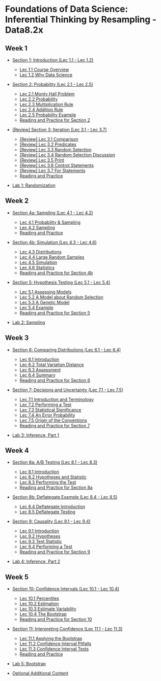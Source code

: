 # Foundations of Data Science: Inferential Thinking by Resampling - Data8.2x

## Week 1

+ [Section 1: Introduction (Lec 1.1 - Lec 1.2)](./01-Intro.md)
    + [Lec 1.1 Course Overview](./01-Intro.md#)
    + [Lec 1.2 Why Data Science](./01-Intro.md#)

+ [Section 2: Probability (Lec 2.1 - Lec 2.5)](./02-Probability.md)
    + [Lec 2.1 Monty Hall Problem](./02-Probability.md#)
    + [Lec 2.2 Probability](./02-Probability.md#)
    + [Lec 2.3 Multiplication Rule](./02-Probability.md#)
    + [Lec 2.4 Addition Rule](./02-Probability.md#)
    + [Lec 2.5 Probability Example](./02-Probability.md#)
    + [Reading and Practice for Section 2](./02-Probability.md#)

+ [[Review] Section 3: Iteration (Lec 3.1 - Lec 3.7)](../1-CompThinkWPython/13-Iteration.md)
    + [[Review] Lec 3.1 Comparison](../1-CompThinkWPython/13-Iteration.md#lec-131-comparison)
    + [[Review] Lec 3.2 Predicates](../1-CompThinkWPython/13-Iteration.md#lec-132-predicates)
    + [[Review] Lec 3.3 Random Selection](../1-CompThinkWPython/13-Iteration.md#lec-133-random-selection)
    + [[Review] Lec 3.4 Random Selection Discussion](../1-CompThinkWPython/13-Iteration.md#lec-134-random-selection-discussion)
    + [[Review] Lec 3.5 Print](../1-CompThinkWPython/13-Iteration.md#lec-135-print)
    + [[Review] Lec 3.6 Control Statements](../1-CompThinkWPython/13-Iteration.md#lec-136-control-statements)
    + [[Review] Lec 3.7 For Statements](../1-CompThinkWPython/13-Iteration.md#lec-137-for-statements)
    + [Reading and Practice](../1-CompThinkWPython/13-Iteration.md#reading-and-practice-for-section-13)

+ [Lab 1: Randomization](./lab01-Random.md)

## Week 2

+ [Section 4a: Sampling (Lec 4.1 - Lec 4.2)](./04-SamplingSimulation.md)
    + [Lec 4.1 Probability & Sampling](./04-SamplingSimulation.md#)
    + [Lec 4.2 Sampling](./04-SamplingSimulation.md#)
    + [Reading and Practice](./04-SamplingSimulation.md#)

+ [Section 4b: Simulation (Lec 4.3 - Lec 4.6)](./04-SamplingSimulation.md)
    + [Lec 4.3 Distributions](./04-SamplingSimulation.md#)
    + [Lec 4.4 Large Random Samples](./04-SamplingSimulation.md#)
    + [Lec 4.5 Simulation](./04-SamplingSimulation.md#)
    + [Lec 4.6 Statistics](./04-SamplingSimulation.md#)
    + [Reading and Practice for Section 4b](./04-SamplingSimulation.md#)

+  [Section 5: Hypothesis Testing (Lec 5.1 - Lec 5.4)](./05-Hypothesis.md)
    + [Lec 5.1 Assessing Models](./05-Hypothesis.md#)
    + [Lec 5.2 A Model about Random Selection](./05-Hypothesis.md#)
    + [Lec 5.3 A Genetic Model](./05-Hypothesis.md#)
    + [Lec 5.4 Example](./05-Hypothesis.md#)
    + [Reading and Practice for Section 5](./05-Hypothesis.md#)

+ [Lab 2: Sampling](./lab02-Sampling.md)

## Week 3

+ [Section 6: Comparing Distributions (Lec 6.1 - Lec 6.4)](./06-CompDist.md)

    + [Lec 6.1 Introduction](./06-CompDist.md#lec-61-introduction)
    + [Lec 6.2 Total Variation Distance](./06-CompDist.md#lec-62-total-variation-distance)
    + [Lec 6.3 Assessment](./06-CompDist.md#lec-63-assessment)
    + [Lec 6.4 Summary](./06-CompDist.md#lec-64-summary)
    + [Reading and Practice for Section 6](./06-CompDist.md#reading-and-practice)

+ [Section 7: Decisions and Uncertainty (Lec 7.1 - Lec 7.5)](./07-Decision.md)
    + [Lec 7.1 Introduction and Terminology](./07-Decision.md#lec-71-introduction-and-terminology)
    + [Lec 7.2 Performing a Test](./07-Decision.md#lec-72-performing-a-test)
    + [Lec 7.3 Statistical Significance](./07-Decision.md#lec-73-statistical-significance)
    + [Lec 7.4 An Error Probability](./07-Decision.md#lec-74-an-error-probability)
    + [Lec 7.5 Origin of the Conventions](./07-Decision.md#lec-75-origin-of-the-conventions)
    + [Reading and Practice for Section 7](./07-Decision.md#reading-and-practice)
 
+ [Lab 3: Inference, Part 1](./lab03-Inference.md)

## Week 4

+ [Section 8a: A/B Testing (Lec 8.1 - Lec 8.3)](./08-Testing.md)
    + [Lec 8.1 Introduction](./08-Testing.md#lec-81-introduction)
    + [Lec 8.2 Hypotheses and Statistic](./08-Testing.md#lec-82-hypotheses-and-statistic)
    + [Lec 8.3 Performing the Test](./08-Testing.md#lec-83-performing-the-test)
    + [Reading and Practice for Section 8a](./08-Testing.md#reading-and-practice-for-section-8a)

+ [Section 8b: Deflategate Example (Lec 8.4 - Lec 8.5)](./08-Testing.md#section-8b-deflategate-example-lec-84---lec-85)
    + [Lec 8.4 Deflategate Introduction](./08-Testing.md#lec-84-deflategate-introduction)
    + [Lec 8.5 Deflategate Testing](./08-Testing.md#lec-85-deflategate-testing)

+ [Section 9: Causality (Lec 9.1 - Lec 9.4)](./09-Causality.md)
    + [Lec 9.1 Introduction](./09-Causality.md#lec-91-introduction)
    + [Lec 9.2 Hypotheses](./09-Causality.md#lec-92-hypotheses)
    + [Lec 9.3 Test Statistic](./09-Causality.md#lec-93-test-statistic)
    + [Lec 9.4 Performing a Test](./09-Causality.md#lec-94-performing-a-test)
    + [Reading and Practice for Section 9](./09-Causality.md#reading-and-practice-for-section-9)

+ [Lab 4: Inference, Part 2](./lab04-Inference.md)

## Week 5

+ [Section 10: Confidence Intervals (Lec 10.1 - Lec 10.4)](./10-CI.md)
    + [Lec 10.1 Percentiles](./10-CI.md#lec-101-percentiles)
    + [Lec 10.2 Estimation](./10-CI.md#lec-102-estimation)
    + [Lec 10.3 Estimate Variability](./10-CI.md#lec-103-estimate-variability)
    + [Lec 10.4 The Bootstrap](./10-CI.md#lec-104-the-bootstrap)
    + [Reading and Practice for Section 10](./10-CI.md#reading-and-practice-for-section-10)


+ [Section 11: Interpreting Confidence (Lec 11.1 - Lec 11.3)](./11-InterpretCI.md)
    + [Lec 11.1 Applying the Bootstrap](./11-InterpretCI.md#lec-111-applying-the-bootstrap)
    + [Lec 11.2 Confidence Interval Pitfalls](./11-InterpretCI.md#lec-112-confidence-interval-pitfalls)
    + [Lec 11.3 Confidence Interval Tests](./11-InterpretCI.md#lec-113-confidence-interval-tests)
    + [Reading and Practice](./11-InterpretCI.md#reading-and-practice)





+ [Lab 5: Bootstrap](./lab05-Bootstrap.md)

+ [Optional Additional Content](./labs/lab06.ipynb)


